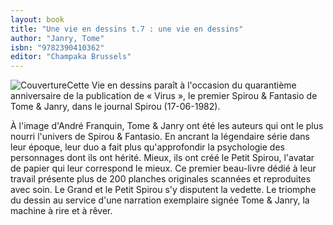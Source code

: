 ```yaml
---
layout: book
title: "Une vie en dessins t.7 : une vie en dessins"
author: "Janry, Tome"
isbn: "9782390410362"
editor: "Champaka Brussels"
---
```

![Couverture](/img/9782390410362.jpg)Cette Vie en dessins paraît à l'occasion du quarantième anniversaire de la publication de « Virus », le premier Spirou & Fantasio de Tome & Janry, dans le journal Spirou (17-06-1982).

À l'image d'André Franquin, Tome & Janry ont été les auteurs qui ont le plus nourri l'univers de Spirou & Fantasio. En ancrant la légendaire série dans leur époque, leur duo a fait plus qu'approfondir la psychologie des personnages dont ils ont hérité. Mieux, ils ont créé le Petit Spirou, l'avatar de papier qui leur correspond le mieux. Ce premier beau-livre dédié à leur travail présente plus de 200 planches originales scannées et reproduites avec soin. Le Grand et le Petit Spirou s'y disputent la vedette. Le triomphe du dessin au service d'une narration exemplaire signée Tome & Janry, la machine à rire et à rêver.